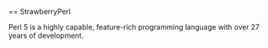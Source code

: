 == StrawberryPerl

Perl 5 is a highly capable, feature-rich programming language with over 27 years
of development.